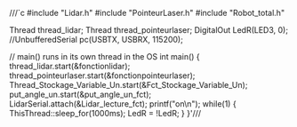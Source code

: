 ///`c
#include "Lidar.h"
#include "PointeurLaser.h"
#include "Robot_total.h"




Thread thread_lidar;
Thread thread_pointeurlaser;
DigitalOut LedR(LED3, 0);
//UnbufferedSerial pc(USBTX, USBRX, 115200);

// main() runs in its own thread in the OS
int main()
{
    thread_lidar.start(&fonctionlidar);
    thread_pointeurlaser.start(&fonctionpointeurlaser);
    Thread_Stockage_Variable_Un.start(&Fct_Stockage_Variable_Un);
    put_angle_un.start(&put_angle_un_fct);
    LidarSerial.attach(&Lidar_lecture_fct);
    printf("on\n");
    while(1)
    {
        ThisThread::sleep_for(1000ms);
        LedR = !LedR;
    }
}'///
